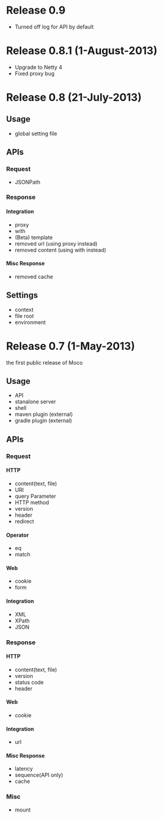 # Release 0.9
* Turned off log for API by default

# Release 0.8.1 (1-August-2013)
* Upgrade to Netty 4
* Fixed proxy bug

# Release 0.8 (21-July-2013)

## Usage
* global setting file

## APIs
### Request
* JSONPath
### Response
#### Integration
* proxy
* with
* (Beta) template
* removed url (using proxy instead)
* removed content (using with instead)

#### Misc Response
* removed cache

## Settings
* context
* file root
* environment

# Release 0.7 (1-May-2013)

the first public release of Moco

## Usage
* API
* stanalone server
* shell
* maven plugin (external)
* gradle plugin (external)

## APIs

### Request

#### HTTP
* content(text, file)
* URI
* query Parameter
* HTTP method
* version
* header
* redirect

#### Operator
* eq
* match

#### Web
* cookie
* form

#### Integration
* XML
* XPath
* JSON

### Response

#### HTTP
* content(text, file)
* version
* status code
* header

#### Web
* cookie

#### Integration
* url

#### Misc Response
* latency
* sequence(API only)
* cache

### Misc
* mount